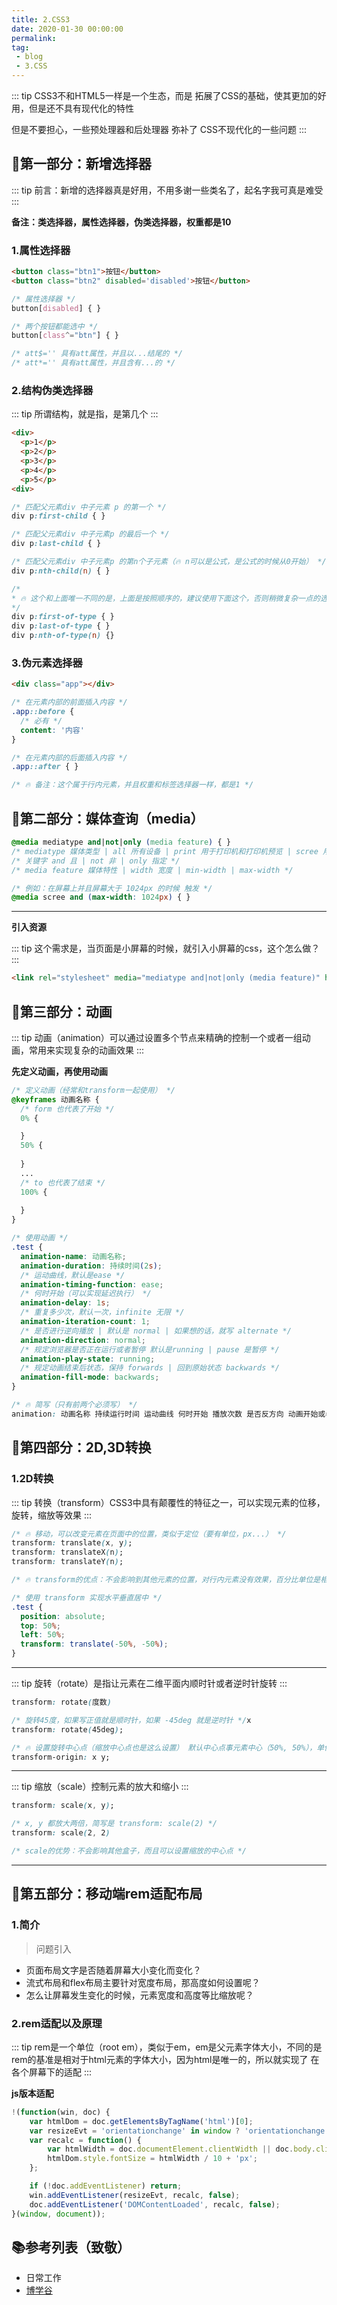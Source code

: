 ```yaml
---
title: 2.CSS3
date: 2020-01-30 00:00:00
permalink: 
tag: 
 - blog
 - 3.CSS
---
```


::: tip
CSS3不和HTML5一样是一个生态，而是 拓展了CSS的基础，使其更加的好用，但是还不具有现代化的特性

但是不要担心，一些预处理器和后处理器 弥补了 CSS不现代化的一些问题
:::

## 🥟第一部分：新增选择器

::: tip
前言：新增的选择器真是好用，不用多谢一些类名了，起名字我可真是难受
:::

**备注：类选择器，属性选择器，伪类选择器，权重都是10**

### 1.属性选择器

```html
<button class="btn1">按钮</button>
<button class="btn2" disabled='disabled'>按钮</button>
```

```css
/* 属性选择器 */
button[disabled] { }

/* 两个按钮都能选中 */
button[class^="btn"] { }

/* att$='' 具有att属性，并且以...结尾的 */
/* att*='' 具有att属性，并且含有...的 */
```

### 2.结构伪类选择器

::: tip
所谓结构，就是指，是第几个
:::

```html
<div>
  <p>1</p>
  <p>2</p>
  <p>3</p>
  <p>4</p>
  <p>5</p>
<div>
```

```css
/* 匹配父元素div 中子元素 p 的第一个 */
div p:first-child { }

/* 匹配父元素div 中子元素p 的最后一个 */
div p:last-child { }

/* 匹配父元素div 中子元素p 的第n个子元素（🔥 n可以是公式，是公式的时候从0开始） */
div p:nth-child(n) { }

/*  
* 🔥 这个和上面唯一不同的是，上面是按照顺序的，建议使用下面这个，否则稍微复杂一点的选择就做不了
*/
div p:first-of-type { }
div p:last-of-type { }
div p:nth-of-type(n) {}

```


### 3.伪元素选择器

```html
<div class="app"></div>
```

```css
/* 在元素内部的前面插入内容 */
.app::before {
  /* 必有 */
  content: '内容'
}

/* 在元素内部的后面插入内容 */
.app::after { }

/* 🔥 备注：这个属于行内元素，并且权重和标签选择器一样，都是1 */
```

## 🥡第二部分：媒体查询（media）

```css
@media mediatype and|not|only (media feature) { }
/* mediatype 媒体类型 | all 所有设备 | print 用于打印机和打印机预览 | scree 用于电脑屏幕，平板，手机等 */
/* 关键字 and 且 | not 非 | only 指定 */
/* media feature 媒体特性 | width 宽度 | min-width | max-width */

/* 例如：在屏幕上并且屏幕大于 1024px 的时候 触发 */
@media scree and (max-width: 1024px) { }

```
---

**引入资源**

::: tip
这个需求是，当页面是小屏幕的时候，就引入小屏幕的css，这个怎么做？
:::

```html
<link rel="stylesheet" media="mediatype and|not|only (media feature)" href="xxx.css"></link>
```

## 🥬第三部分：动画

::: tip
动画（animation）可以通过设置多个节点来精确的控制一个或者一组动画，常用来实现复杂的动画效果
:::

**先定义动画，再使用动画**

```css
/* 定义动画（经常和transform一起使用） */
@keyframes 动画名称 {
  /* form 也代表了开始 */
  0% {

  }
  50% {
    
  }
  ...
  /* to 也代表了结束 */
  100% {
    
  }
}

/* 使用动画 */
.test {
  animation-name: 动画名称;
  animation-duration: 持续时间(2s);
  /* 运动曲线，默认是ease */
  animation-timing-function: ease;
  /* 何时开始（可以实现延迟执行） */
  animation-delay: 1s;
  /* 重复多少次，默认一次，infinite 无限 */
  animation-iteration-count: 1;
  /* 是否进行逆向播放 | 默认是 normal | 如果想的话，就写 alternate */
  animation-direction: normal;
  /* 规定浏览器是否正在运行或者暂停 默认是running | pause 是暂停 */
  animation-play-state: running;
  /* 规定动画结束后状态，保持 forwards | 回到原始状态 backwards */
  animation-fill-mode: backwards;
}

/* 🔥 简写（只有前两个必须写） */
animation: 动画名称 持续运行时间 运动曲线 何时开始 播放次数 是否反方向 动画开始或者结束时候的状态
```

## 🥤第四部分：2D,3D转换

### 1.2D转换

::: tip
转换（transform）CSS3中具有颠覆性的特征之一，可以实现元素的位移，旋转，缩放等效果
:::

```css
/* 🔥 移动，可以改变元素在页面中的位置，类似于定位（要有单位，px...） */
transform: translate(x, y);
transform: translateX(n);
transform: translateY(n);

/* 🔥 transform的优点：不会影响到其他元素的位置，对行内元素没有效果，百分比单位是相对于自身元素来说的 */

/* 使用 transform 实现水平垂直居中 */
.test {
  position: absolute;
  top: 50%;
  left: 50%;
  transform: translate(-50%, -50%);
}
```

---

::: tip
旋转（rotate）是指让元素在二维平面内顺时针或者逆时针旋转
:::

```css
transform: rotate(度数)

/* 旋转45度，如果写正值就是顺时针，如果 -45deg 就是逆时针 */x
transform: rotate(45deg);

/* 🔥 设置旋转中心点（缩放中心点也是这么设置） 默认中心点事元素中心（50%, 50%），单位可以是像素，也可以是方向名词（top,left...） */
transform-origin: x y;
```

---

::: tip
缩放（scale）控制元素的放大和缩小
:::

```css
transform: scale(x, y);

/* x, y 都放大两倍，简写是 transform: scale(2) */
transform: scale(2, 2)

/* scale的优势：不会影响其他盒子，而且可以设置缩放的中心点 */
```

---

## 🥥第五部分：移动端rem适配布局

### 1.简介

> 问题引入

- 页面布局文字是否随着屏幕大小变化而变化？
- 流式布局和flex布局主要针对宽度布局，那高度如何设置呢？
- 怎么让屏幕发生变化的时候，元素宽度和高度等比缩放呢？

### 2.rem适配以及原理

::: tip
rem是一个单位（root em），类似于em，em是父元素字体大小，不同的是rem的基准是相对于html元素的字体大小，因为html是唯一的，所以就实现了 在各个屏幕下的适配
:::

**js版本适配**

```js
!(function(win, doc) {
    var htmlDom = doc.getElementsByTagName('html')[0];
    var resizeEvt = 'orientationchange' in window ? 'orientationchange' : 'resize';
    var recalc = function() {
        var htmlWidth = doc.documentElement.clientWidth || doc.body.clientWidth;
        htmlDom.style.fontSize = htmlWidth / 10 + 'px';
    };

    if (!doc.addEventListener) return;
    win.addEventListener(resizeEvt, recalc, false);
    doc.addEventListener('DOMContentLoaded', recalc, false);
}(window, document));
```

## 📚参考列表（致敬）

- 日常工作
- [博学谷](https://www.boxuegu.com/)